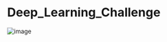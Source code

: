 # Deep_Learning_Challenge

![image]([https://user-images.githubusercontent.com/45497824/231901289-93d7bafc-0530-434b-bd27-04e428b9f9f6.png](https://www.bing.com/images/search?view=detailV2&ccid=w5zXAiK5&id=5759313B37A92B3C28E19C81698BB75492590CA4&thid=OIP.w5zXAiK5M4epAMpfWaYEiQHaE6&mediaurl=https%3a%2f%2fi1.wp.com%2frepository-images.githubusercontent.com%2f439956700%2f079f6603-7d7f-41d0-b7f6-569f8402f785&cdnurl=https%3a%2f%2fth.bing.com%2fth%2fid%2fR.c39cd70222b93387a900ca5f59a60489%3frik%3dpAxZklS3i2mBnA%26pid%3dImgRaw%26r%3d0&exph=664&expw=1000&q=alphabet+soup+charity+github&simid=607988879382217144&FORM=IRPRST&ck=A72A38BD821223B15729297BD4FBAF9F&selectedIndex=2))
